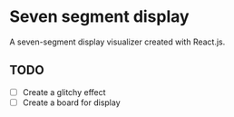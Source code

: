 # Seven segment display

A seven-segment display visualizer created with React.js.

## TODO

- [ ] Create a glitchy effect
- [ ] Create a board for display
